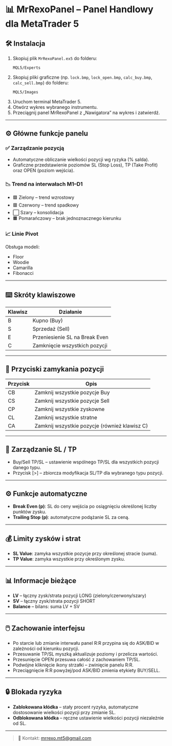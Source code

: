 # 📊 MrRexoPanel – Panel Handlowy dla MetaTrader 5

## 🛠️ Instalacja

1. Skopiuj plik `MrRexoPanel.ex5` do folderu:
   ```
   MQL5/Experts
   ```
2. Skopiuj pliki graficzne (np. `lock.bmp`, `lock_open.bmp`, `calc_buy.bmp`, `calc_sell.bmp`) do folderu:
   ```
   MQL5/Images
   ```
3. Uruchom terminal MetaTrader 5.
4. Otwórz wykres wybranego instrumentu.
5. Przeciągnij panel MrRexoPanel z „Nawigatora” na wykres i zatwierdź.

---

## ⚙️ Główne funkcje panelu

### ✅ Zarządzanie pozycją
- Automatyczne obliczanie wielkości pozycji wg ryzyka (% salda).
- Graficzne przedstawienie poziomów SL (Stop Loss), TP (Take Profit) oraz OPEN (poziom wejścia).

### 📉 Trend na interwałach M1–D1
- 🟩 Zielony – trend wzrostowy  
- 🟥 Czerwony – trend spadkowy  
- ⬜ Szary – konsolidacja  
- 🟧 Pomarańczowy – brak jednoznacznego kierunku

### 📈 Linie Pivot
Obsługa modeli:
- Floor
- Woodie
- Camarilla
- Fibonacci

---

## ⌨️ Skróty klawiszowe

| Klawisz | Działanie                              |
|---------|----------------------------------------|
| B       | Kupno (Buy)                            |
| S       | Sprzedaż (Sell)                        |
| E       | Przeniesienie SL na Break Even         |
| C       | Zamknięcie wszystkich pozycji          |

---

## 🧩 Przyciski zamykania pozycji

| Przycisk | Opis                                          |
|----------|-----------------------------------------------|
| CB       | Zamknij wszystkie pozycje Buy                 |
| CS       | Zamknij wszystkie pozycje Sell                |
| CP       | Zamknij wszystkie zyskowne                    |
| CL       | Zamknij wszystkie stratne                     |
| CA       | Zamknij wszystkie pozycje (również klawisz C) |

---

## 📏 Zarządzanie SL / TP

- Buy/Sell TP/SL – ustawienie wspólnego TP/SL dla wszystkich pozycji danego typu.
- Przycisk [>] – zbiorcza modyfikacja SL/TP dla wybranego typu pozycji.

---

## ⚙️ Funkcje automatyczne

- **Break Even (p)**: SL do ceny wejścia po osiągnięciu określonej liczby punktów zysku.
- **Trailing Stop (p)**: automatyczne podążanie SL za ceną.

---

## 💰 Limity zysków i strat

- **SL Value**: zamyka wszystkie pozycje przy określonej stracie (suma).
- **TP Value**: zamyka wszystkie przy określonym zysku.

---

## 📊 Informacje bieżące

- **LV** – łączny zysk/strata pozycji LONG (zielony/czerwony/szary)
- **SV** – łączny zysk/strata pozycji SHORT
- **Balance** – bilans: suma LV + SV

---

## 🖱️ Zachowanie interfejsu

- Po starcie lub zmianie interwału panel R:R przypina się do ASK/BID w zależności od kierunku pozycji.
- Przesuwanie TP/SL myszką aktualizuje poziomy i przelicza wartości.
- Przesunięcie OPEN przesuwa całość z zachowaniem TP/SL.
- Podwójne kliknięcie ikony strzałki – zwinięcie panelu R:R.
- Przeciągnięcie R:R powyżej/pod ASK/BID zmienia etykiety BUY/SELL.

---

## 🔒 Blokada ryzyka

- **Zablokowana kłódka** – stały procent ryzyka, automatyczne dostosowanie wielkości pozycji przy zmianie SL.
- **Odblokowana kłódka** – ręczne ustawienie wielkości pozycji niezależnie od SL.

---

> 📧 Kontakt: mrrexo.mt5@gmail.com
